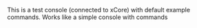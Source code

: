 This is a test console (connected to xCore) with default example commands. Works like a simple console with commands
